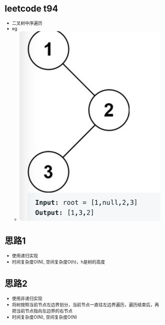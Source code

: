 # leetcode t94
- 二叉树中序遍历
- eg
    - ![](./imgs/1.png)

# 思路1
- 使用递归实现
- 时间复杂度O(N), 空间复杂度O(h)，h是树的高度

# 思路2
- 使用非递归实现
- 将树按照当前节点左边界划分，当前节点一直往左边界遍历，遍历结束后，再把当前节点指向左边界的右节点
- 时间复杂度O(N), 空间复杂度O(N)